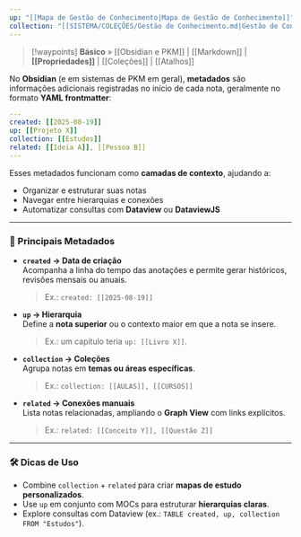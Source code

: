 ```yaml
---
up: "[[Mapa de Gestão de Conhecimento|Mapa de Gestão de Conhecimento]]"
collection: "[[SISTEMA/COLEÇÕES/Gestão de Conhecimento.md|Gestão de Conhecimento]]"
---
```


> [!waypoints] **Básico** » [[Obsidian e PKM]] | [[Markdown]] | **[[Propriedades]]** | [[Coleções]] | [[Atalhos]]

No **Obsidian** (e em sistemas de PKM em geral), **metadados** são informações adicionais registradas no início de cada nota, geralmente no formato **YAML frontmatter**:

```yaml
---
created: [[2025-08-19]]
up: [[Projeto X]]
collection: [[Estudos]]
related: [[Ideia A]], [[Pessoa B]]
---
````

Esses metadados funcionam como **camadas de contexto**, ajudando a:
- Organizar e estruturar suas notas
- Navegar entre hierarquias e conexões
- Automatizar consultas com **Dataview** ou **DataviewJS**
---

### 🔑 Principais Metadados

- **`created` → Data de criação**  
    Acompanha a linha do tempo das anotações e permite gerar históricos, revisões mensais ou anuais.
    > Ex.: `created: [[2025-08-19]]`
- **`up` → Hierarquia**  
    Define a **nota superior** ou o contexto maior em que a nota se insere.
    > Ex.: um capítulo teria `up: [[Livro X]]`.
- **`collection` → Coleções**  
    Agrupa notas em **temas ou áreas específicas**.
    > Ex.: `collection: [[AULAS]], [[CURSOS]]`
- **`related` → Conexões manuais**  
    Lista notas relacionadas, ampliando o **Graph View** com links explícitos.
    > Ex.: `related: [[Conceito Y]], [[Questão Z]]`

---

### 🛠️ Dicas de Uso

- Combine `collection` + `related` para criar **mapas de estudo personalizados**.
- Use `up` em conjunto com MOCs para estruturar **hierarquias claras**.
- Explore consultas com Dataview (ex.: `TABLE created, up, collection FROM "Estudos"`).
